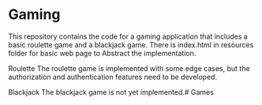 # Gaming
This repository contains the code for a gaming application that includes a basic roulette game and a blackjack game.
There is index.html in resources folder for basic web page to Abstract the implementation.

Roulette
The roulette game is implemented with some edge cases, but the authorization and authentication features need to be developed.

Blackjack
The blackjack game is not yet implemented.# Games
